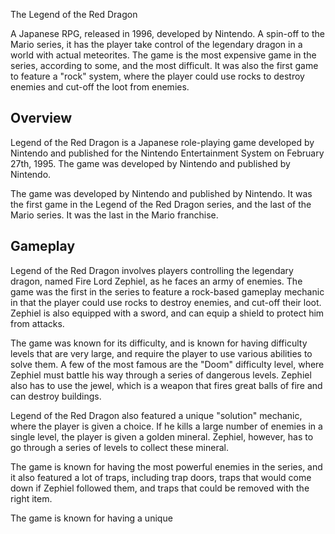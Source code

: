 The Legend of the Red Dragon

A Japanese RPG, released in 1996, developed by Nintendo. A spin-off to the Mario series, it has the player take control of the legendary dragon in a world with actual meteorites. The game is the most expensive game in the series, according to some, and the most difficult. It was also the first game to feature a "rock" system, where the player could use rocks to destroy enemies and cut-off the loot from enemies.

## Overview

Legend of the Red Dragon is a Japanese role-playing game developed by Nintendo and published for the Nintendo Entertainment System on February 27th, 1995. The game was developed by Nintendo and published by Nintendo.

The game was developed by Nintendo and published by Nintendo. It was the first game in the Legend of the Red Dragon series, and the last of the Mario series. It was the last in the Mario franchise.

## Gameplay

Legend of the Red Dragon involves players controlling the legendary dragon, named Fire Lord Zephiel, as he faces an army of enemies. The game was the first in the series to feature a rock-based gameplay mechanic in that the player could use rocks to destroy enemies, and cut-off their loot. Zephiel is also equipped with a sword, and can equip a shield to protect him from attacks.

The game was known for its difficulty, and is known for having difficulty levels that are very large, and require the player to use various abilities to solve them. A few of the most famous are the "Doom" difficulty level, where Zephiel must battle his way through a series of dangerous levels. Zephiel also has to use the jewel, which is a weapon that fires great balls of fire and can destroy buildings.

Legend of the Red Dragon also featured a unique "solution" mechanic, where the player is given a choice. If he kills a large number of enemies in a single level, the player is given a golden mineral. Zephiel, however, has to go through a series of levels to collect these mineral.

The game is known for having the most powerful enemies in the series, and it also featured a lot of traps, including trap doors, traps that would come down if Zephiel followed them, and traps that could be removed with the right item.

The game is known for having a unique